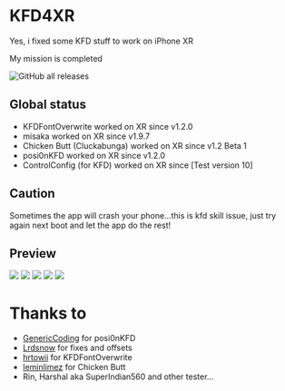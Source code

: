 # KFD4XR
Yes, i fixed some KFD stuff to work on iPhone XR

My mission is completed

<img alt="GitHub all releases" src="https://img.shields.io/github/downloads/gorouflex/kfd4xr/total?style=for-the-badge">

## Global status
- KFDFontOverwrite worked on XR since v1.2.0
- misaka worked on XR since v1.9.7
- Chicken Butt (Cluckabunga) worked on XR since v1.2 Beta 1
- posi0nKFD worked on XR since v1.2.0
- ControlConfig (for KFD) worked on XR since [Test version 10]

## Caution
Sometimes the app will crash your phone...this is kfd skill issue, just try again next boot and let the app do the rest!
## Preview

<p align="left">          
  <img src="https://cdn.discordapp.com/attachments/1135025151956754523/1136859730057367693/IMG_0062.png">
  <img src="https://cdn.discordapp.com/attachments/1135025151956754523/1136540268749934637/IMG_0040.png">
  <img src="https://cdn.discordapp.com/attachments/1135025151956754523/1136540269186121728/IMG_0041.png">
  <img src="https://cdn.discordapp.com/attachments/1135025151956754523/1136540269601378425/IMG_0042.png">
  <img src="https://cdn.discordapp.com/attachments/1135025151956754523/1136540269983043664/IMG_0038.png">
</p>

# Thanks to
- [GenericCoding](https://github.com/GenericCoding) for posi0nKFD
- [Lrdsnow](https://github.com/Lrdsnow) for fixes and offsets
- [hrtowii](https://github.com/hrtowii) for KFDFontOverwrite
- [leminlimez](https://github.com/leminlimez) for Chicken Butt
- Rin, Harshal aka SuperIndian560 and other tester...
